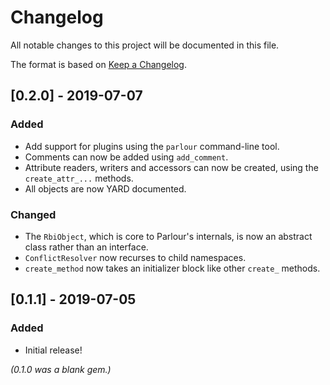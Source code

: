 # Changelog
All notable changes to this project will be documented in this file.

The format is based on [Keep a Changelog](https://keepachangelog.com/en/1.0.0/).

## [0.2.0] - 2019-07-07
### Added
- Add support for plugins using the `parlour` command-line tool.
- Comments can now be added using `add_comment`.
- Attribute readers, writers and accessors can now be created, using the `create_attr_...` methods.
- All objects are now YARD documented.

### Changed
- The `RbiObject`, which is core to Parlour's internals, is now an abstract class rather than an interface.
- `ConflictResolver` now recurses to child namespaces.
- `create_method` now takes an initializer block like other `create_` methods.

## [0.1.1] - 2019-07-05
### Added
- Initial release!

_(0.1.0 was a blank gem.)_